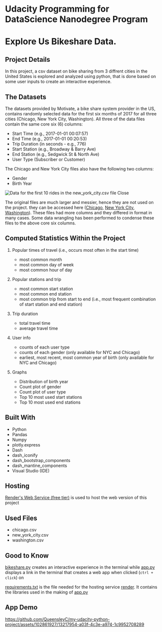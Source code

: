 # **Udacity Programming for DataScience Nanodegree Program**
# Explore Us Bikeshare Data.

## Project Details
In this project, a csv dataset on bike sharing from 3 diffrent cities in the United States is explored and analyzed using python, that is done based on some user inputs to create an interactive experience.

## The Datasets
The datasets provided by Motivate, a bike share system provider in the US, contains randomly selected data for the first six months of 2017 for all three cities (Chicago, New York City, Washington). All three of the data files contain the same core six (6) columns:

- Start Time (e.g., 2017-01-01 00:07:57)
- End Time (e.g., 2017-01-01 00:20:53)
- Trip Duration (in seconds - e.g., 776)
- Start Station (e.g., Broadway & Barry Ave)
- End Station (e.g., Sedgwick St & North Ave)
- User Type (Subscriber or Customer)

The Chicago and New York City files also have the following two columns:

- Gender
- Birth Year

![Data for the first 10 rides in the new_york_city.csv file
Close](https://video.udacity-data.com/topher/2018/March/5aa771dc_nyc-data/nyc-data.png)

The original files are much larger and messier, hence they are not used on the project. they can be accessed here ([Chicago](https://www.divvybikes.com/system-data), [New York City](https://www.citibikenyc.com/system-data), [Washington](https://www.capitalbikeshare.com/system-data)). These files had more columns and they differed in format in many cases. Some data wrangling has been performed to condense these files to the above core six columns.

## Computed Statistics Within the Project

1. Popular times of travel (i.e., occurs most often in the start time)

   - most common month
   - most common day of week
   - most common hour of day

2. Popular stations and trip

   - most common start station
   - most common end station
   - most common trip from start to end (i.e., most frequent combination of start station and end station)

3. Trip duration

   - total travel time
   - average travel time

4. User info

   - counts of each user type
   - counts of each gender (only available for NYC and Chicago)
   - earliest, most recent, most common year of birth (only available for NYC and Chicago)
     
5. Graphs
   
   - Distribution of birth year
   - Count plot of gender
   - Count plot of user type
   - Top 10 most used start stations
   - Top 10 most used end stations
     
## Built With
- Python
- Pandas
- Numpy
- plotly.express
- Dash
- dash_iconify
- dash_bootstrap_components
- dash_mantine_components
- Visual Studio (IDE)

## Hosting
[Render's Web Service (free tier)](https://dashboard.render.com/create?type=web) is used to host the web version of this project

## Used Files 
- chicago.csv
- new_york_city.csv
- washington.csv

## Good to Know
[bikeshare.py](/bikeshare.py) creates an interactive experience in the terminal while [app.py](/app.py) displays a link in the terminal that creates a web app when clicked (`ctrl + click`) on 

[requirements.txt](/requirements.txt) is the file needed for the hosting service [render](render.com). It contains the libraries used in the making of [app.py](/app.py)

## App Demo
https://github.com/QueensleyC/my-udacity-python-project/assets/102861927/13217954-a03f-4c3e-a974-1c9952708289



